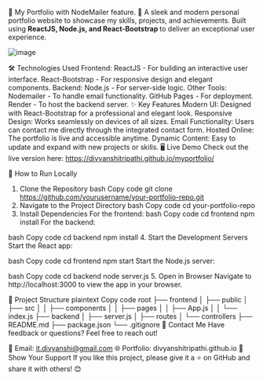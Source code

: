 

🌟 My Portfolio with NodeMailer feature.
🚀 A sleek and modern personal portfolio website to showcase my skills, projects, and achievements. 
    Built using <strong>ReactJS, Node.js, and React-Bootstrap </strong> to deliver an exceptional user experience.
    
![image](https://github.com/user-attachments/assets/5975bf90-3891-435f-af38-18111a0465e7)

🛠️ Technologies Used
Frontend:
ReactJS - For building an interactive user interface.
React-Bootstrap - For responsive design and elegant components.
Backend:
Node.js - For server-side logic.
Other Tools:
Nodemailer - To handle email functionality.
GitHub Pages - For deployment.
Render - To host the backend server.
✨ Key Features
Modern UI: Designed with React-Bootstrap for a professional and elegant look.
Responsive Design: Works seamlessly on devices of all sizes.
Email Functionality: Users can contact me directly through the integrated contact form.
Hosted Online: The portfolio is live and accessible anytime.
Dynamic Content: Easy to update and expand with new projects or skills.
🖥️ Live Demo
Check out the live version here: https://divyanshitripathi.github.io/myportfolio/

🚀 How to Run Locally
1. Clone the Repository
bash
Copy code
git clone https://github.com/yourusername/your-portfolio-repo.git
2. Navigate to the Project Directory
bash
Copy code
cd your-portfolio-repo
3. Install Dependencies
For the frontend:
bash
Copy code
cd frontend
npm install
For the backend:

bash
Copy code
cd backend
npm install
4. Start the Development Servers
Start the React app:

bash
Copy code
cd frontend
npm start
Start the Node.js server:

bash
Copy code
cd backend
node server.js
5. Open in Browser
Navigate to http://localhost:3000 to view the app in your browser.

📁 Project Structure
plaintext
Copy code
root
├── frontend
│   ├── public
│   ├── src
│   │   ├── components
│   │   ├── pages
│   │   ├── App.js
│   │   └── index.js
├── backend
│   ├── server.js
│   ├── routes
│   └── controllers
├── README.md
├── package.json
└── .gitignore
📝 Contact Me
Have feedback or questions? Feel free to reach out!

📧 Email: it.divyanshi@gmail.com
🌐 Portfolio: divyanshitripathi.github.io
🌟 Show Your Support
If you like this project, please give it a ⭐ on GitHub and share it with others! 😊


